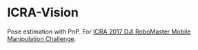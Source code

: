 # ICRA-Vision
Pose estimation with PnP. 
For [ICRA 2017 DJI RoboMaster Mobile Manipulation Challenge](http://www.icra2017.org/conference/robot-challenges#sub_1).
